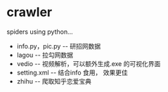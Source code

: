 # crawler
spiders using python...


- info.py，pic.py  --  研招网数据
- lagou   --  拉勾网数据
- vedio  --  视频解析，可以额外生成.exe 的可视化界面
- setting.xml  --  结合info 食用， 效果更佳
- zhihu  --  爬取知乎恋爱宝典
